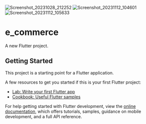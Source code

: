 ![Screenshot_20231028_212252](https://github.com/JacklynConn/e_commerce/assets/148744079/90c091f7-2f17-4a45-94c4-4426a18d4643)
![Screenshot_20231112_104601](https://github.com/JacklynConn/e_commerce/assets/148744079/ee5a5ec1-2ef5-4a29-b264-35f2dea80c5c)
![Screenshot_20231112_105633](https://github.com/JacklynConn/e_commerce/assets/148744079/d71a887f-9e26-4432-aed1-1d235c45a8d0)


# e_commerce

A new Flutter project.

## Getting Started

This project is a starting point for a Flutter application.

A few resources to get you started if this is your first Flutter project:

- [Lab: Write your first Flutter app](https://docs.flutter.dev/get-started/codelab)
- [Cookbook: Useful Flutter samples](https://docs.flutter.dev/cookbook)

For help getting started with Flutter development, view the
[online documentation](https://docs.flutter.dev/), which offers tutorials,
samples, guidance on mobile development, and a full API reference.

